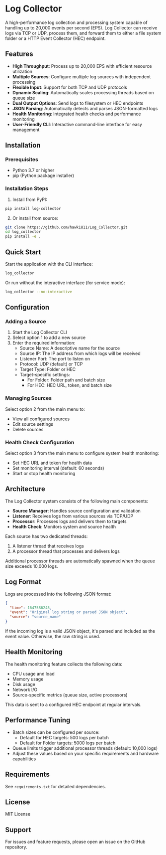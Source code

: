 # Log Collector

A high-performance log collection and processing system capable of handling up to 20,000 events per second (EPS). Log Collector can receive logs via TCP or UDP, process them, and forward them to either a file system folder or a HTTP Event Collector (HEC) endpoint.

## Features

- **High Throughput**: Process up to 20,000 EPS with efficient resource utilization
- **Multiple Sources**: Configure multiple log sources with independent processing
- **Flexible Input**: Support for both TCP and UDP protocols
- **Dynamic Scaling**: Automatically scales processing threads based on queue size
- **Dual Output Options**: Send logs to filesystem or HEC endpoints
- **JSON Parsing**: Automatically detects and parses JSON-formatted logs
- **Health Monitoring**: Integrated health checks and performance monitoring
- **User-Friendly CLI**: Interactive command-line interface for easy management

## Installation

### Prerequisites

- Python 3.7 or higher
- pip (Python package installer)

### Installation Steps

1. Install from PyPI:

```bash
pip install log-collector
```

2. Or install from source:

```bash
git clone https://github.com/hawk1811/Log_Collector.git
cd log_collector
pip install -e .
```

## Quick Start

Start the application with the CLI interface:

```bash
log_collector
```

Or run without the interactive interface (for service mode):

```bash
log_collector --no-interactive
```

## Configuration

### Adding a Source

1. Start the Log Collector CLI
2. Select option 1 to add a new source
3. Enter the required information:
   - Source Name: A descriptive name for the source
   - Source IP: The IP address from which logs will be received
   - Listener Port: The port to listen on
   - Protocol: UDP (default) or TCP
   - Target Type: Folder or HEC
   - Target-specific settings:
     - For Folder: Folder path and batch size
     - For HEC: HEC URL, token, and batch size

### Managing Sources

Select option 2 from the main menu to:
- View all configured sources
- Edit source settings
- Delete sources

### Health Check Configuration

Select option 3 from the main menu to configure system health monitoring:
- Set HEC URL and token for health data
- Set monitoring interval (default: 60 seconds)
- Start or stop health monitoring

## Architecture

The Log Collector system consists of the following main components:

- **Source Manager**: Handles source configuration and validation
- **Listener**: Receives logs from various sources via TCP/UDP
- **Processor**: Processes logs and delivers them to targets
- **Health Check**: Monitors system and source health

Each source has two dedicated threads:
1. A listener thread that receives logs
2. A processor thread that processes and delivers logs

Additional processor threads are automatically spawned when the queue size exceeds 10,000 logs.

## Log Format

Logs are processed into the following JSON format:

```json
{
  "time": 1647586245,
  "event": "Original log string or parsed JSON object",
  "source": "source_name"
}
```

If the incoming log is a valid JSON object, it's parsed and included as the event value. Otherwise, the raw string is used.

## Health Monitoring

The health monitoring feature collects the following data:
- CPU usage and load
- Memory usage
- Disk usage
- Network I/O
- Source-specific metrics (queue size, active processors)

This data is sent to a configured HEC endpoint at regular intervals.

## Performance Tuning

- Batch sizes can be configured per source:
  - Default for HEC targets: 500 logs per batch
  - Default for Folder targets: 5000 logs per batch
- Queue limits trigger additional processor threads (default: 10,000 logs)
- Adjust these values based on your specific requirements and hardware capabilities

## Requirements

See `requirements.txt` for detailed dependencies.

## License

MIT License

## Support

For issues and feature requests, please open an issue on the GitHub repository.
